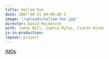 ```yaml
---
title: Hallam Foe
date: 2007-08-31 00:00:00 Z
image: "/uploads/hallam-foe.jpg"
director: David Mackenzie
with: Jamie Bell, Sophia Myles, Ciarán Hinds
is-in-production: 
layout: project
---
```


[IMDb](https://www.imdb.com/title/tt0466816/?ref_=nv_sr_srsg_0_tt_5_nm_3_q_hallam%2520foe)